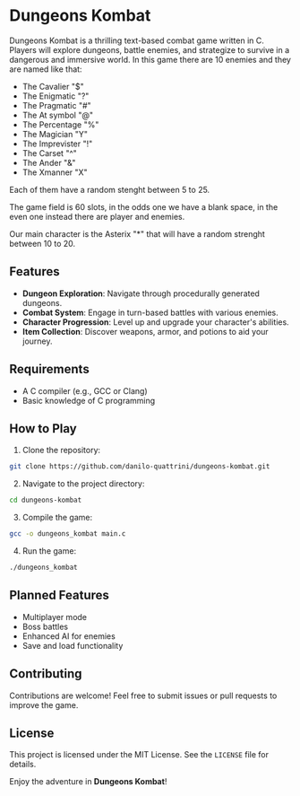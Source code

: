 # Dungeons Kombat

Dungeons Kombat is a thrilling text-based combat game written in C. Players will explore dungeons, battle enemies, and strategize to survive in a dangerous and immersive world.
In this game there are 10 enemies and they are named like that:

- The Cavalier "$"
- The Enigmatic "?"
- The Pragmatic  "#"
- The At symbol "@"
- The Percentage "%"
- The Magician "Y"
- The Imprevister "!"
- The Carset "^"
- The Ander "&"
- The Xmanner "X"

Each of them have a random stenght between 5 to 25.

The game field is 60 slots, in the odds one we have a blank space, in the even one instead there are player and enemies.

Our main character is the Asterix "*" that will have a random strenght between 10 to 20.
## Features
- **Dungeon Exploration**: Navigate through procedurally generated dungeons.
- **Combat System**: Engage in turn-based battles with various enemies.
- **Character Progression**: Level up and upgrade your character's abilities.
- **Item Collection**: Discover weapons, armor, and potions to aid your journey.

## Requirements
- A C compiler (e.g., GCC or Clang)
- Basic knowledge of C programming

## How to Play
1. Clone the repository:
  ```bash
  git clone https://github.com/danilo-quattrini/dungeons-kombat.git
  ```
2. Navigate to the project directory:
  ```bash
  cd dungeons-kombat
  ```
3. Compile the game:
  ```bash
  gcc -o dungeons_kombat main.c
  ```
4. Run the game:
  ```bash
  ./dungeons_kombat
  ```

## Planned Features
- Multiplayer mode
- Boss battles
- Enhanced AI for enemies
- Save and load functionality

## Contributing
Contributions are welcome! Feel free to submit issues or pull requests to improve the game.

## License
This project is licensed under the MIT License. See the `LICENSE` file for details.

Enjoy the adventure in **Dungeons Kombat**!